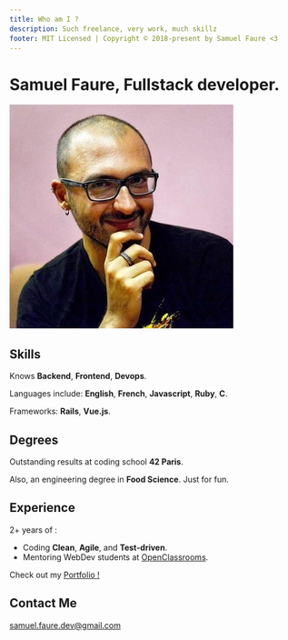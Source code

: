 ```yaml
---
title: Who am I ?
description: Such freelance, very work, much skillz
footer: MIT Licensed | Copyright © 2018-present by Samuel Faure <3
---
```

# Samuel Faure, Fullstack developer.

![DevPic](./assets/devpic.jpeg)

## Skills

Knows **Backend**, **Frontend**, **Devops**.

Languages include: **English**, **French**, **Javascript**, **Ruby**, **C**.

Frameworks: **Rails**, **Vue.js**.

## Degrees

Outstanding results at coding school **42 Paris**.

Also, an engineering degree in **Food Science**. Just for fun.

## Experience

2+ years of :

- Coding **Clean**, **Agile**, and **Test-driven**.
- Mentoring WebDev students at [OpenClassrooms](https://openclassrooms.com/).

Check out my [Portfolio !](./Portfolio.md)

## Contact Me

[samuel.faure.dev@gmail.com](mailto:samuel.faure.dev@gmail.com)